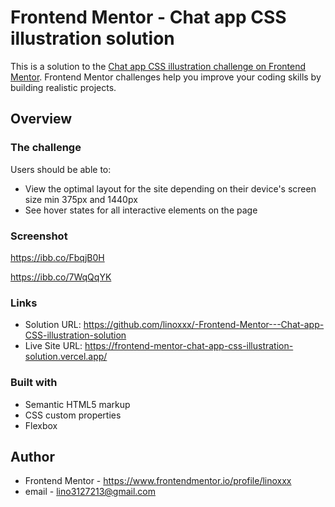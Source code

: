 

# Frontend Mentor - Chat app CSS illustration solution


This is a solution to the [Chat app CSS illustration challenge on Frontend Mentor](https://www.frontendmentor.io/challenges/chat-app-css-illustration-O5auMkFqY). Frontend Mentor challenges help you improve your coding skills by building realistic projects.

## Overview

### The challenge

Users should be able to:

- View the optimal layout for the site depending on their device's screen size min 375px and 1440px
- See hover states for all interactive elements on the page

### Screenshot

https://ibb.co/FbqjB0H

https://ibb.co/7WqQqYK

### Links

- Solution URL: https://github.com/linoxxx/-Frontend-Mentor---Chat-app-CSS-illustration-solution
- Live Site URL: https://frontend-mentor-chat-app-css-illustration-solution.vercel.app/

### Built with

- Semantic HTML5 markup
- CSS custom properties
- Flexbox

## Author

- Frontend Mentor - https://www.frontendmentor.io/profile/linoxxx
- email - lino3127213@gmail.com

